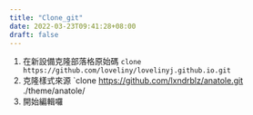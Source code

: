```yaml
---
title: "Clone_git"
date: 2022-03-23T09:41:28+08:00
draft: false
---
```

1. 在新設備克隆部落格原始碼
`clone https://github.com/loveliny/lovelinyj.github.io.git`
2. 克隆樣式來源
`clone https://github.com/lxndrblz/anatole.git ./theme/anatole/
3. 開始編輯囉